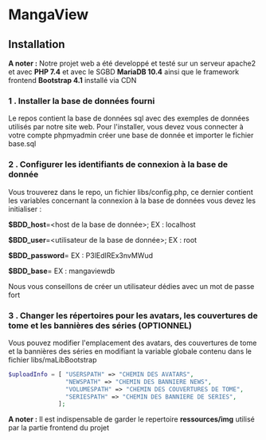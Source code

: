 # MangaView


## Installation

**A noter :** Notre projet web a été developpé et testé sur un serveur apache2 et avec **PHP 7.4** et avec le SGBD **MariaDB 10.4** ainsi que le framework frontend **Bootstrap 4.1** installé via CDN

### 1 . Installer la base de données fourni

Le repos contient la base de données sql avec des exemples de données utilisés par notre site web. Pour l'installer, vous devez vous connecter à votre compte phpmyadmin créer une base de donnée et importer le fichier base.sql

### 2 . Configurer les identifiants de connexion à la base de donnée

Vous trouverez dans le repo, un fichier libs/config.php, ce dernier contient les variables concernant la connexion à la base de données vous devez les initialiser :

**$BDD_host**=<host de la base de donnée>; EX : localhost

**$BDD_user**=<utilisateur de la base de donnée>; EX : root

**$BDD_password**= <mot de passe> EX : P3lEdIREx3nvMWud

**$BDD_base**= <nom de base> EX : mangaviewdb

Nous vous conseillons de créer un utilisateur dédies avec un mot de passe fort

### 3 . Changer les répertoires pour les avatars, les couvertures de tome et les bannières des séries (OPTIONNEL)

Vous pouvez modifier l'emplacement des avatars, des couvertures de tome et la bannières des séries en modifiant la variable globale contenu dans le fichier libs/maLibBootstrap

```php 
$uploadInfo = [ "USERSPATH" => "CHEMIN DES AVATARS",
                "NEWSPATH" => "CHEMIN DES BANNIERE NEWS",
                "VOLUMESPATH" => "CHEMIN DES COUVERTURES DE TOME",
                "SERIESPATH" => "CHEMIN DES BANNIERE DE SERIES",
              ];
````

**A noter :** Il est indispensable de garder le repertoire **ressources/img** utilisé par la partie frontend du projet

